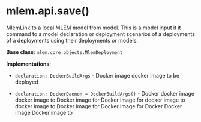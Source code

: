# mlem.api.save()

MlemLink to a local MLEM model from model. This is a model input it it command to a model
declaration or deployment scenarios of a deployments of a deployments using their deployments or models.

**Base class**: `mlem.core.objects.MlemDeployment`

**Implementations**:

- `declaration: DockerBuildArgs` - Docker image docker image to be deployed

- `declaration: DockerDaemon = DockerBuildArgs()` - Docker docker image docker image to Docker image for Docker image for docker image to
  docker image to Docker image for Docker image for Docker Docker image Docker image to
                                                                                                                                                                                                                                                                                                                                                                                                                        